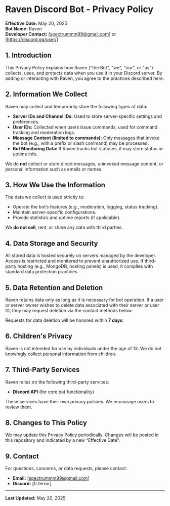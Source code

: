 # Raven Discord Bot - Privacy Policy

**Effective Date:** May 20, 2025  
**Bot Name:** Raven  
**Developer Contact:** [spectrummm99@gmail.com] or [https://discord.gg/user/]

## 1. Introduction

This Privacy Policy explains how Raven ("the Bot", "we", "our", or "us") collects, uses, and protects data when you use it in your Discord server. By adding or interacting with Raven, you agree to the practices described here.

## 2. Information We Collect

Raven may collect and temporarily store the following types of data:

- **Server IDs and Channel IDs:** Used to store server-specific settings and preferences.
- **User IDs:** Collected when users issue commands, used for command tracking and moderation logs.
- **Message Content (limited to commands):** Only messages that invoke the bot (e.g., with a prefix or slash command) may be processed.
- **Bot Monitoring Data:** If Raven tracks bot statuses, it may store status or uptime info.

We do **not** collect or store direct messages, uninvoked message content, or personal information such as emails or names.

## 3. How We Use the Information

The data we collect is used strictly to:

- Operate the bot’s features (e.g., moderation, logging, status tracking).
- Maintain server-specific configurations.
- Provide statistics and uptime reports (if applicable).

We **do not sell**, rent, or share any data with third parties.

## 4. Data Storage and Security

All stored data is hosted securely on servers managed by the developer. Access is restricted and monitored to prevent unauthorized use. If third-party hosting (e.g., MongoDB, hosting panels) is used, it complies with standard data protection practices.

## 5. Data Retention and Deletion

Raven retains data only as long as it is necessary for bot operation. If a user or server owner wishes to delete data associated with their server or user ID, they may request deletion via the contact methods below.

Requests for data deletion will be honored within **7 days**.

## 6. Children's Privacy

Raven is not intended for use by individuals under the age of 13. We do not knowingly collect personal information from children.

## 7. Third-Party Services

Raven relies on the following third-party services:
- **Discord API** (for core bot functionality)

These services have their own privacy policies. We encourage users to review them.

## 8. Changes to This Policy

We may update this Privacy Policy periodically. Changes will be posted in this repository and indicated by a new “Effective Date”.

## 9. Contact

For questions, concerns, or data requests, please contact:

- **Email:** [spectrummm99@gmail.com]  
- **Discord:** [fr.terror]

---

**Last Updated:** May 20, 2025
